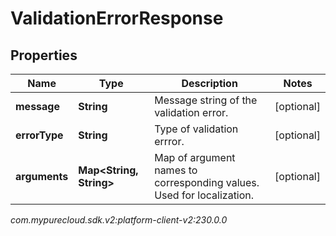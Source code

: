# ValidationErrorResponse


## Properties

| Name | Type | Description | Notes |
| ------------ | ------------- | ------------- | ------------- |
| **message** | **String** | Message string of the validation error. |  [optional] |
| **errorType** | **String** | Type of validation errror. |  [optional] |
| **arguments** | **Map&lt;String, String&gt;** | Map of argument names to corresponding values. Used for localization. |  [optional] |




_com.mypurecloud.sdk.v2:platform-client-v2:230.0.0_
